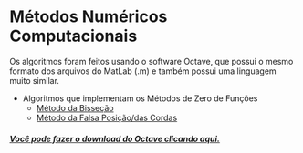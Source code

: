 # Métodos Numéricos Computacionais

Os algoritmos foram feitos usando o software Octave, que possui o mesmo formato dos arquivos do MatLab (.m) e também possui uma linguagem muito similar.

  - Algoritmos que implementam os Métodos de Zero de Funções
    - [Método da Bisseção](ZeroDeFuncoes/Bissecao.m)
    - [Método da Falsa Posição/das Cordas](ZerosDeFuncoes/Falsa_Posicao.m)



##### [Você pode fazer o download do Octave clicando aqui.](https://www.gnu.org/software/octave/#install)
